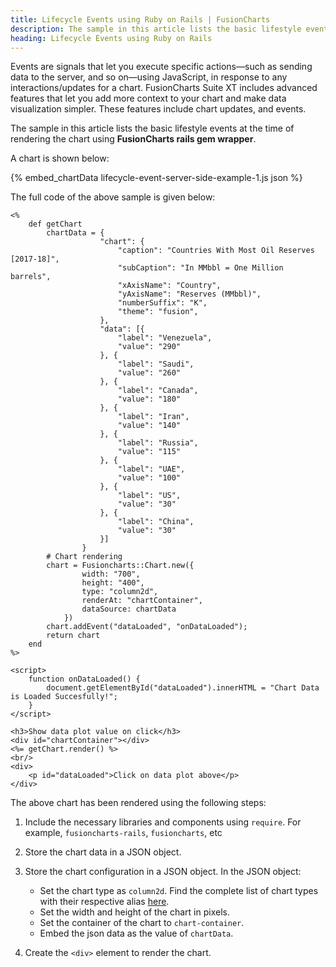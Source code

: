 ```yaml
---
title: Lifecycle Events using Ruby on Rails | FusionCharts
description: The sample in this article lists the basic lifestyle events at the time of rendering the chart using Ruby on Rails.
heading: Lifecycle Events using Ruby on Rails
---
```


Events are signals that let you execute specific actions—such as sending data to the server, and so on—using JavaScript, in response to any interactions/updates for a chart. FusionCharts Suite XT includes advanced features that let you add more context to your chart and make data visualization simpler. These features include chart updates, and events.

The sample in this article lists the basic lifestyle events at the time of rendering the chart using **FusionCharts rails gem wrapper**.

A chart is shown below:

{% embed_chartData lifecycle-event-server-side-example-1.js json %}

The full code of the above sample is given below:

```
<%
    def getChart
        chartData = {
                    "chart": {
                        "caption": "Countries With Most Oil Reserves [2017-18]",
                        "subCaption": "In MMbbl = One Million barrels",
                        "xAxisName": "Country",
                        "yAxisName": "Reserves (MMbbl)",
                        "numberSuffix": "K",
                        "theme": "fusion",
                    },
                    "data": [{
                        "label": "Venezuela",
                        "value": "290"
                    }, {
                        "label": "Saudi",
                        "value": "260"
                    }, {
                        "label": "Canada",
                        "value": "180"
                    }, {
                        "label": "Iran",
                        "value": "140"
                    }, {
                        "label": "Russia",
                        "value": "115"
                    }, {
                        "label": "UAE",
                        "value": "100"
                    }, {
                        "label": "US",
                        "value": "30"
                    }, {
                        "label": "China",
                        "value": "30"
                    }]
                }
        # Chart rendering 
        chart = Fusioncharts::Chart.new({
                width: "700",
                height: "400",
                type: "column2d",
                renderAt: "chartContainer",
                dataSource: chartData
            })
        chart.addEvent("dataLoaded", "onDataLoaded");
        return chart
    end
%>

<script>
    function onDataLoaded() {
        document.getElementById("dataLoaded").innerHTML = "Chart Data is Loaded Succesfully!";
    }
</script>

<h3>Show data plot value on click</h3>
<div id="chartContainer"></div>
<%= getChart.render() %>
<br/>
<div>
    <p id="dataLoaded">Click on data plot above</p>
</div>
```

The above chart has been rendered using the following steps:

1. Include the necessary libraries and components using `require`. For example, `fusioncharts-rails`, `fusioncharts`, etc

2. Store the chart data in a JSON object.

3. Store the chart configuration in a JSON object. In the JSON object:
    * Set the chart type as `column2d`. Find the complete list of chart types with their respective alias [here](https://www.fusioncharts.com/dev/chart-guide/list-of-charts).
    * Set the width and height of the chart in pixels. 
    * Set the container of the chart to `chart-container`.
    * Embed the json data as the value of `chartData`.

4. Create the `<div>` element to render the chart.